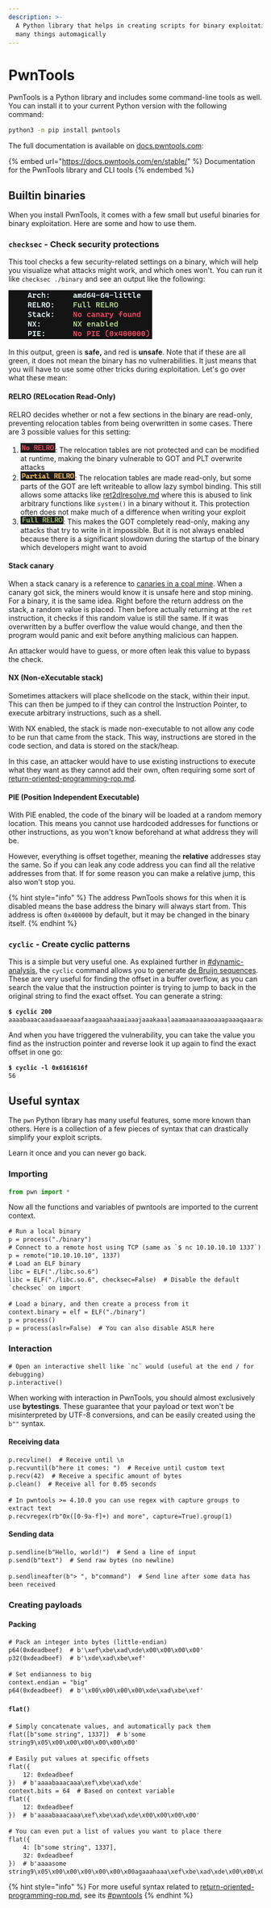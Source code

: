 ```yaml
---
description: >-
  A Python library that helps in creating scripts for binary exploitation, doing
  many things automagically
---
```


# PwnTools

PwnTools is a Python library and includes some command-line tools as well. You can install it to your current Python version with the following command:

```bash
python3 -m pip install pwntools
```

The full documentation is available on [docs.pwntools.com](https://docs.pwntools.com/en/stable/):

{% embed url="https://docs.pwntools.com/en/stable/" %}
Documentation for the PwnTools library and CLI tools
{% endembed %}

## Builtin binaries

When you install PwnTools, it comes with a few small but useful binaries for binary exploitation. Here are some and how to use them.

### `checksec` - Check security protections

This tool checks a few security-related settings on a binary, which will help you visualize what attacks might work, and which ones won't. You can run it like `checksec ./binary` and see an output like the following:

![](<../.gitbook/assets/image (3).png>)

In this output, green is **safe,** and red is **unsafe**. Note that if these are all green, it does not mean the binary has no vulnerabilities. It just means that you will have to use some other tricks during exploitation. Let's go over what these mean:

#### RELRO (RELocation Read-Only)

RELRO decides whether or not a few sections in the binary are read-only, preventing relocation tables from being overwritten in some cases. There are 3 possible values for this setting:

1. ![](<../.gitbook/assets/image (6).png>): The relocation tables are not protected and can be modified at runtime, making the binary vulnerable to GOT and PLT overwrite attacks
2. ![](<../.gitbook/assets/image (13).png>): The relocation tables are made read-only, but some parts of the GOT are left writeable to allow lazy symbol binding. This still allows some attacks like [ret2dlresolve.md](ret2dlresolve.md "mention") where this is abused to link arbitrary functions like `system()` in a binary without it. This protection often does not make much of a difference when writing your exploit
3. ![](<../.gitbook/assets/image (1).png>): This makes the GOT completely read-only, making any attacks that try to write in it impossible. But it is not always enabled because there is a significant slowdown during the startup of the binary which developers might want to avoid

#### Stack canary

When a stack canary is a reference to [canaries in a coal mine](https://en.wikipedia.org/wiki/Sentinel\_species#Historical\_examples). When a canary got sick, the miners would know it is unsafe here and stop mining. For a binary, it is the same idea. Right before the return address on the stack, a random value is placed. Then before actually returning at the `ret` instruction, it checks if this random value is still the same. If it was overwritten by a buffer overflow the value would change, and then the program would panic and exit before anything malicious can happen.

An attacker would have to guess, or more often leak this value to bypass the check. &#x20;

#### NX (Non-eXecutable stack)

Sometimes attackers will place shellcode on the stack, within their input. This can then be jumped to if they can control the Instruction Pointer, to execute arbitrary instructions, such as a shell.&#x20;

With NX enabled, the stack is made non-executable to not allow any code to be run that came from the stack. This way, instructions are stored in the code section, and data is stored on the stack/heap.

In this case, an attacker would have to use existing instructions to execute what they want as they cannot add their own, often requiring some sort of [return-oriented-programming-rop.md](return-oriented-programming-rop.md "mention").&#x20;

#### PIE (Position Independent Executable)

With PIE enabled, the code of the binary will be loaded at a random memory location. This means you cannot use hardcoded addresses for functions or other instructions, as you won't know beforehand at what address they will be.&#x20;

However, everything is offset together, meaning the **relative** addresses stay the same. So if you can leak any code address you can find all the relative addresses from that. If for some reason you can make a relative jump, this also won't stop you.&#x20;

{% hint style="info" %}
The address PwnTools shows for this when it is disabled means the base address the binary will always start from. This address is often `0x400000` by default, but it may be changed in the binary itself.&#x20;
{% endhint %}

### `cyclic` - Create cyclic patterns

This is a simple but very useful one. As explained further in [#dynamic-analysis](reverse-engineering-for-pwn.md#dynamic-analysis "mention"), the `cyclic` command allows you to generate [de Bruijn sequences](https://en.wikipedia.org/wiki/De\_Bruijn\_sequence). These are very useful for finding the offset in a buffer overflow, as you can search the value that the instruction pointer is trying to jump to back in the original string to find the exact offset. You can generate a string:

<pre class="language-shell-session"><code class="lang-shell-session"><strong>$ cyclic 200
</strong>aaaabaaacaaadaaaeaaafaaagaaahaaaiaaajaaakaaalaaamaaanaaaoaaapaaaqaaaraaasaaataaauaaavaaawaaaxaaayaaazaabbaabcaabdaabeaabfaabgaabhaabiaabjaabkaablaabmaabnaaboaabpaabqaabraabsaabtaabuaabvaabwaabxaabyaab
</code></pre>

And when you have triggered the vulnerability, you can take the value you find as the instruction pointer and reverse look it up again to find the exact offset in one go:

<pre class="language-shell-session"><code class="lang-shell-session"><strong>$ cyclic -l 0x6161616f
</strong>56
</code></pre>

## Useful syntax

The `pwn` Python library has many useful features, some more known than others. Here is a collection of a few pieces of syntax that can drastically simplify your exploit scripts.&#x20;

Learn it once and you can never go back.

### Importing

```python
from pwn import *
```

Now all the functions and variables of pwntools are imported to the current context.&#x20;

```renpy
# Run a local binary
p = process("./binary")
# Connect to a remote host using TCP (same as `$ nc 10.10.10.10 1337`)
p = remote("10.10.10.10", 1337)
# Load an ELF binary
libc = ELF("./libc.so.6")
libc = ELF("./libc.so.6", checksec=False)  # Disable the default `checksec` on import

# Load a binary, and then create a process from it
context.binary = elf = ELF("./binary")
p = process()
p = process(aslr=False)  # You can also disable ASLR here
```

### Interaction

```renpy
# Open an interactive shell like `nc` would (useful at the end / for debugging)
p.interactive()
```

When working with interaction in PwnTools, you should almost exclusively use **bytestings**. These guarantee that your payload or text won't be misinterpreted by UTF-8 conversions, and can be easily created using the `b""` syntax.&#x20;

#### Receiving data

```renpy
p.recvline()  # Receive until \n
p.recvuntil(b"here it comes: ")  # Receive until custom text
p.recv(42)  # Receive a specific amount of bytes
p.clean()  # Receive all for 0.05 seconds

# In pwntools >= 4.10.0 you can use regex with capture groups to extract text
p.recvregex(rb"0x([0-9a-f]+) and more", capture=True).group(1)
```

#### Sending data

```renpy
p.sendline(b"Hello, world!")  # Send a line of input
p.send(b"text")  # Send raw bytes (no newline)

p.sendlineafter(b"> ", b"command")  # Send line after some data has been received
```

### Creating payloads

#### Packing

```renpy
# Pack an integer into bytes (little-endian)
p64(0xdeadbeef)  # b'\xef\xbe\xad\xde\x00\x00\x00\x00'
p32(0xdeadbeef)  # b'\xde\xad\xbe\xef'

# Set endianness to big
context.endian = "big"
p64(0xdeadbeef)  # b'\x00\x00\x00\x00\xde\xad\xbe\xef'
```

#### `flat()`

```renpy
# Simply concatenate values, and automatically pack them
flat([b"some string", 1337])  # b'some string9\x05\x00\x00\x00\x00\x00\x00'

# Easily put values at specific offsets
flat({
    12: 0xdeadbeef
})  # b'aaaabaaacaaa\xef\xbe\xad\xde'
context.bits = 64  # Based on context variable
flat({
    12: 0xdeadbeef
})  # b'aaaabaaacaaa\xef\xbe\xad\xde\x00\x00\x00\x00'

# You can even put a list of values you want to place there
flat({
    4: [b"some string", 1337],
    32: 0xdeadbeef
})  # b'aaaasome string9\x05\x00\x00\x00\x00\x00\x00agaaahaaa\xef\xbe\xad\xde\x00\x00\x00\x00'
```

{% hint style="info" %}
For more useful syntax related to [return-oriented-programming-rop.md](return-oriented-programming-rop.md "mention"), see its [#pwntools](return-oriented-programming-rop.md#pwntools "mention")
{% endhint %}
